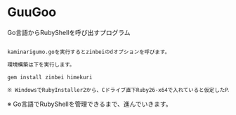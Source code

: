 # GuuGoo

Go言語からRubyShellを呼び出すプログラム

```markdown

kaminarigumo.goを実行するとzinbeiのdオプションを呼びます。

環境構築は下を実行します。

gem install zinbei himekuri

※ WindowsでRubyInstaller2から、Cドライブ直下Ruby26-x64で入れていると仮定したPATHです。

```

※ Go言語でRubyShellを管理できるまで、進んでいきます。
